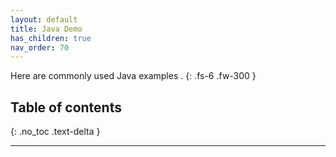```yaml
---
layout: default
title: Java Demo
has_children: true
nav_order: 70
---
```



 Here are commonly used Java examples .
{: .fs-6 .fw-300 }


## Table of contents
{: .no_toc .text-delta }


---
